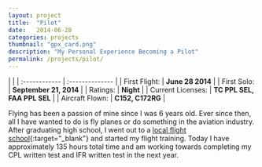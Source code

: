 ```yaml
---
layout: project
title:  "Pilot"
date:   2014-06-28
categories: projects
thumbnail: "gpx_card.png"
description: "My Personal Experience Becoming a Pilot"
permalink: /projects/pilot/
---
```

|                      |
| :------------ | :-------------- |
| First Flight:      | __June 28 2014__ |
| First Solo:     |    __September 21, 2014__   |
| Ratings:  | __Night__ |
| Current Licenses: |  __TC PPL SEL, FAA PPL SEL__ |
| Aircraft Flown:  | __C152, C172RG__ |

Flying has been a passion of mine since I was 6 years old. Ever since then, all I have wanted to do is fly planes or do something in the aviation industry. After graduating high school, I went out to a [local flight school][wwfc]{:target="_blank"} and started my flight training. Today I have approximately 135 hours total time and am working towards completing my CPL written test and IFR written test in the next year.

[wwfc]: http://www.wwfc.ca/
